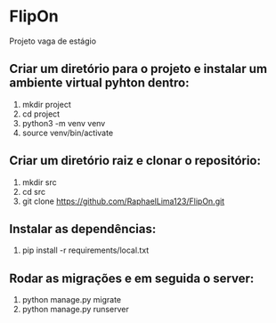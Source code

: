 # FlipOn
Projeto vaga de estágio

## Criar um diretório para o projeto e instalar um ambiente virtual pyhton dentro:

1. mkdir project
2. cd project
3. python3 -m venv venv
4. source venv/bin/activate

## Criar um diretório raiz e clonar o repositório:
1. mkdir src
2. cd src
3. git clone https://github.com/RaphaelLima123/FlipOn.git

## Instalar as dependências:
1. pip install -r requirements/local.txt

## Rodar as migrações e em seguida o server:
1. python manage.py migrate
2. python manage.py runserver

